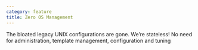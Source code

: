 ```yaml
---
category: feature
title: Zero OS Management
---
```


The bloated legacy UNIX configurations are gone. We’re stateless! No need for administration, template management, configuration and tuning




